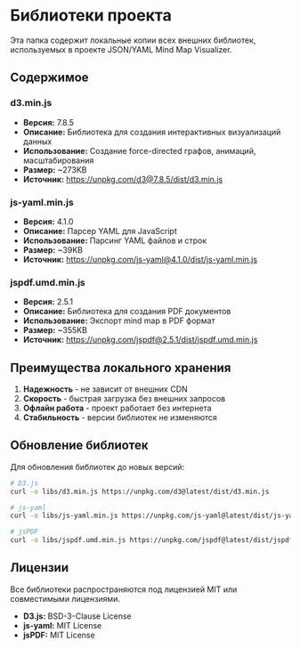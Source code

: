 # Библиотеки проекта

Эта папка содержит локальные копии всех внешних библиотек, используемых в проекте JSON/YAML Mind Map Visualizer.

## Содержимое

### d3.min.js
- **Версия:** 7.8.5
- **Описание:** Библиотека для создания интерактивных визуализаций данных
- **Использование:** Создание force-directed графов, анимаций, масштабирования
- **Размер:** ~273KB
- **Источник:** https://unpkg.com/d3@7.8.5/dist/d3.min.js

### js-yaml.min.js
- **Версия:** 4.1.0
- **Описание:** Парсер YAML для JavaScript
- **Использование:** Парсинг YAML файлов и строк
- **Размер:** ~39KB
- **Источник:** https://unpkg.com/js-yaml@4.1.0/dist/js-yaml.min.js

### jspdf.umd.min.js
- **Версия:** 2.5.1
- **Описание:** Библиотека для создания PDF документов
- **Использование:** Экспорт mind map в PDF формат
- **Размер:** ~355KB
- **Источник:** https://unpkg.com/jspdf@2.5.1/dist/jspdf.umd.min.js

## Преимущества локального хранения

1. **Надежность** - не зависит от внешних CDN
2. **Скорость** - быстрая загрузка без внешних запросов
3. **Офлайн работа** - проект работает без интернета
4. **Стабильность** - версии библиотек не изменяются

## Обновление библиотек

Для обновления библиотек до новых версий:

```bash
# D3.js
curl -o libs/d3.min.js https://unpkg.com/d3@latest/dist/d3.min.js

# js-yaml
curl -o libs/js-yaml.min.js https://unpkg.com/js-yaml@latest/dist/js-yaml.min.js

# jsPDF
curl -o libs/jspdf.umd.min.js https://unpkg.com/jspdf@latest/dist/jspdf.umd.min.js
```

## Лицензии

Все библиотеки распространяются под лицензией MIT или совместимыми лицензиями.

- **D3.js:** BSD-3-Clause License
- **js-yaml:** MIT License  
- **jsPDF:** MIT License
